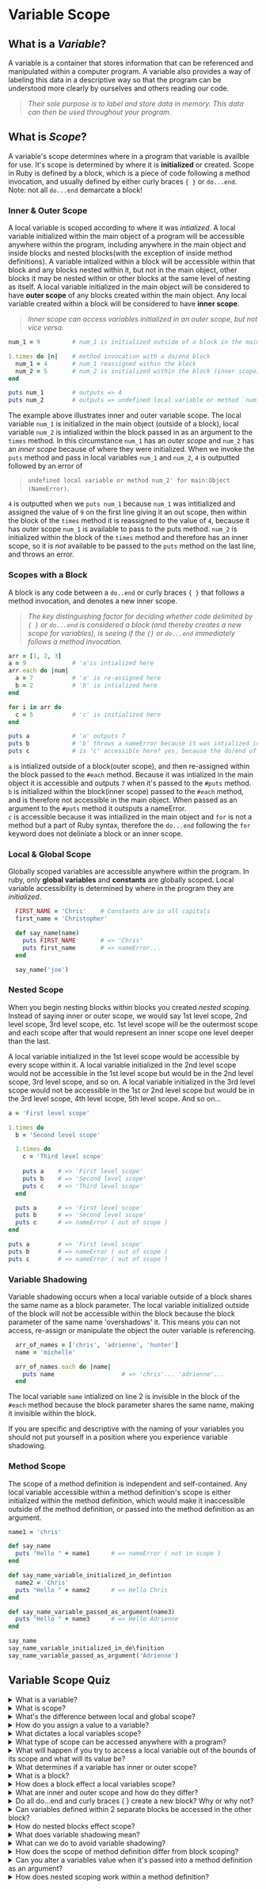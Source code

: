 # **Variable Scope** #

## What is a _**Variable**_? ##

A variable is a container that stores information that can be referenced and manipulated within a computer program. A variable also provides a way of labeling this data in a descriptive way so that the program can be understood more clearly by ourselves and others reading our code. 

>_Their sole purpose is to label and store data in memory. This data can then be used throughout your program._

## What is _**Scope**_? ##

A variable's scope determines where in a program that variable is availble for use. It's scope is determined by where it is **initialized** or created. Scope in Ruby is defined by a block, which is a piece of code following a method invocation, and usually defined by either curly braces `{ }` or `do...end`.<br>
Note: not all `do...end` demarcate a block!

### Inner & Outer Scope ###

A local variable is scoped according to where it was _intialized_. A local variable initialized within the main object of a program will be accessible anywhere within the program, including anywhere in the main object and inside blocks and nested blocks(with the exception of inside method definitions). A variable intialized within a block will be accessible within that block and any blocks nested within it, but not in the main object, other blocks it may be nested within or other blocks at the same level of nesting as itself. A local variable initialized in the main object will be considered to have **outer scope** of any blocks created within the main object. Any local variable created within a block will be considered to have **inner scope**. 

>_Inner scope can access variables initialized in an outer scope, but not vice versa._

```ruby
num_1 = 9         # num_1 is initialized outside of a block in the main object (outer scope)

1.times do |n|    # method invocation with a do/end block
  num_1 = 4       # num_1 reassigned within the block
  num_2 = 5       # num_2 is initialized within the block (inner scope)
end

puts num_1        # outputs => 4
puts num_2        # outputs => undefined local variable or method `num_2' for main:Object (NameError)
```

The example above illustrates inner and outer variable scope. The local variable `num_1` is initialized in the main object (outside of a block), local variable `num_2` is intialized within the block passed in as an argument to the `times` method. In this circumstance `num_1` has an _outer scope_ and `num_2` has an _inner scope_ because of where they were initialized. When we invoke the `puts` method and pass in local variables `num_1` and `num_2`, `4` is outputted followed by an error of 

>`undefined local variable or method num_2' for main:Object (NameError)`.

`4` is outputted when we `puts num_1` because `num_1` was intitialized and assigned the value of `9` on the first line giving it an out scope, then within the block of the `times` method it is reassigned to the value of `4`, because it has outer scope `num_1` is available to pass to the puts method. `num_2` is initialized within the block of the `times` method and therefore has an inner scope, so it is _not_ available to be passed to the `puts` method on the last line, and throws an error. 

### Scopes with a Block ###

A block is any code between a `do..end` or curly braces `{ }` that follows a method invocation, and denotes a new inner scope. 

>_The key distinguishing factor for deciding whether code delimited by `{ }` or `do...end` is considered a block (and thereby creates a new scope for variables), is seeing if the `{}` or `do...end` immediately follows a method invocation._

```ruby
arr = [1, 2, 3]
a = 9             # 'a'is intialized here
arr.each do |num|
  a = 7           # 'a' is re-assigned here
  b = 2           # 'b' is intialized here
end

for i in arr do
  c = 5           # 'c' is initialized here
end

puts a            # 'a' outputs 7
puts b            # 'b' throws a nameError because it was intialized in a block.
puts c            # is 'c' accessible here? yes, because the do/end of the for loop is not a block and not scoped as a block
```
`a` is intialized outside of a block(outer scope), and then re-assigned within the block passed to the `#each` method. Because it was intialized in the main object it is accessible and outputs `7` when it's passed to the `#puts` method.<br>
`b` is initialized within the block(inner scope) passed to the `#each` method, and is therefore not accessible in the main object. When passed as an argument to the `#puts` method it outsputs a nameError.<br>
`c` is accessible because it was intiailized in the main object and `for` is not a method but a part of Ruby syntax, therefore the `do...end` following the `for` keyword does not deliniate a block or an inner scope.

### Local & Global Scope ###

  Globally scoped variables are accessible anywhere within the program. In ruby, only **global variables** and **constants** are globally scoped. Local variable accessibility is determined by where in the program they are *initialized*.
  
  ```ruby
    FIRST_NAME = 'Chris'    # Constants are in all capitals
    first_name = 'Christopher'

    def say_name(name)
      puts FIRST_NAME       # => 'Chris'
      puts first_name       # => nameError...
    end

    say_name('joe')       
  ```

### Nested Scope ###

When you begin nesting blocks within blocks you created *nested scoping*. Instead of saying inner or outer scope, we would say 1st level scope, 2nd level scope, 3rd level scope, etc. 1st level scope will be the outermost scope and each scope after that would represent an inner scope one level deeper than the last. 

A local variable initialized in the 1st level scope would be accessible by every scope within it. A local variable initialized in the 2nd level scope would not be accessible in the 1st level scope but would be in the 2nd level scope, 3rd level scope, and so on. A local variable initialized in the 3rd level scope would not be accessible in the 1st or 2nd level scope but would be in the 3rd level scope, 4th level scope, 5th level scope. And so on...

```ruby
a = 'First level scope'

1.times do 
  b = 'Second level scope'

  1.times do 
    c = 'Third level scope'
    
    puts a    # => 'First level scope'
    puts b    # => 'Second level scope'
    puts c    # => 'Third level scope'
  end

  puts a      # => 'First level scope'
  puts b      # => 'Second level scope'
  puts c      # => nameError ( out of scope )
end

puts a        # => 'First level scope'
puts b        # => nameError ( out of scope )
puts c        # => nameError ( out of scope )
```

### Variable Shadowing ###

Variable shadowing occurs when a local variable outside of a block shares the same name as a block parameter. The local variable initialized outside of the block will not be accessible within the block because the block parameter of the same name 'overshadows' it. This means you can not access, re-assign or manipulate the object the outer variable is referencing. 

```ruby
  arr_of_names = ['chris', 'adrienne', 'hunter']
  name = 'michelle'

  arr_of_names.each do |name|
    puts name                   # => 'chris'... 'adrienne'...
  end
```

The local variable `name` intialized on line 2 is invisible in the block of the `#each` method because the block parameter shares the same name, making it invisible within the block.<br>

If you are specific and descriptive with the naming of your variables you should not put yourself in a position where you experience variable shadowing. 

### Method Scope ###

The scope of a method definition is independent and self-contained. Any local variable accessible within a method definition's scope is either initialized within the method definition, which would make it inaccessible outside of the method definition, or passed into the method definition as an argument.

```ruby
name1 = 'chris'

def say_name
  puts "Hello " + name1      # => nameError ( not in scope )
end

def say_name_variable_initialized_in_defintion
  name2 = 'Chris'
  puts "Hello " + name2      # => Hello Chris 
end

def say_name_variable_passed_as_argument(name3)
  puts "Hello " + name3      # => Hello Adrienne
end

say_name
say_name_variable_initialized_in_de\finition
say_name_variable_passed_as_argument('Adrienne')
```

## Variable Scope Quiz ##

<details>
  <summary>What is a variable?</summary>
    A variable is essentially a container for a piece of information represented by Ruby Objects. Variables act like pointers that contain references to the objects they're pointing at in memory. 

</details>
<details>
  <summary>What is scope?</summary>
    Scope is what determines wherea variable can accessed within a program. It refers to which parts of the code consider the variable to be 'defined', essentially, where the object the variable is referencing can be pulled up and manipulated. 
</details>
<details>
  <summary>What's the difference between local and global scope?</summary>
    Globally scoped variables are accessible anywhere within the program. In Ruby, only global variables and constants are globally scoped. Local variable scope is determined by where in the program they are initialized. 

</details>
<details>
  <summary>How do you assign a value to a variable?</summary>
    Variables are assigned to objects using the assignment operator ( = ).

</details>
<details>
  <summary>What dictates a local variables scope?</summary>
    A local variables scope is determined by where within a program it is initialized.

</details>
<details>
  <summary>What type of scope can be accessed anywhere with a program?</summary>
    Global variables and constants are globally scope and can therefore be accessed anywhere within the program regardless of where they are initialized. That being said, it is recommended to still follow Ruby standards and best practices when working with global variables and constants.

</details>
<details>
  <summary>What will happen if you try to access a local variable out of the bounds of its scope and what will its value be?</summary>
    When trying to access a variable out of the bounds of its scope the program will throw a NameError and return undefined.
    
</details>
<details>
  <summary>What determines if a variable has inner or outer scope?</summary>
    The scope of any given variable is determined by where that variable is initialized. Local variable scope is no different. A local variable defined within a method definition, within a block, or within the main object must obey the scope boundaries of where they were initialized. 

</details>
<details>
  <summary>What is a block?</summary>
    A block is code contained between a do/end or { } that comes after a method invocation. A do/end or { } that does not come after a method invocation is not considered a block and does not create a block scope.

</details>
<details>
  <summary>How does a block effect a local variables scope?</summary>
    When a method is invoked and passed do...end or curly braces { } as an argument it creates a block. The block itself creates an inner scope that will limit any local variables initialized within the block to the inner scope of the block. Local variables with an inner scope cannot be accessed outside of the scope they were initialized within. 

    If a 2nd block is created within the 1st block, the 1st block scope will be outer scoped to the 2nd block. Therefore local variables initialized in the 2nd block(inner scope) WILL NOT be accessible within the 1st block(outer scope), but local variables initialized within the 1st block(outer scope) WILL be accessible within the 2nd block(inner scope).

</details>
<details>
  <summary>What are inner and outer scope and how do they differ?</summary>
    A local variable initialized within the block will have an inner scope and can be accessed and manipulated within the inner scope of the block, but will not be accessible outside of the block.

    A variable initialized outside of the block will have an outer scope and call accessed outside of a block in the main object as well as within blocks inner scope.

    Inner scoped variables are only accessible within the inner scope they were initialized in but outer scoped variables can be accessed within the scope they were initialized in as well as any inner scopes created within the main object.

</details>
<details>
  <summary>Do all do...end and curly braces { } create a new block? Why or why not?</summary>
    Not every do...end or curly braces { } define a block. For a block to be created the do...end or curly braces { } need to follow a method invocation. Ruby contains some built in syntax that take a do...end or curly braces { } but are not methods. In these circumstances a new block is not created, nor a new scope.

</details>
<details>
  <summary>Can variables defined within 2 separate blocks be accessed in the other block?</summary>
    Local variables initialized in a block within the main object will be scoped to that specific block. for example, local variables initialized in block a within the main object will not be accessible within block b, which is also a block within the main object. 

</details>
<details>
  <summary>How do nested blocks effect scope?</summary>
    When you begin nesting blocks within blocks you created nested scoping. Instead of saying inner or outer scope, we would say 1st level scope, 2nd level scope, 3rd level scope, etc. 1st level scope will be the outermost scope and each scope after that would represent an inner scope one level deeper than the last. 

    A local variable initialized in the 1st level scope would be accessible by every scope within it. A local variable initialized in the 2nd level scope would not be accessible in the 1st level scope but would be in the 2nd level scope, 3rd level scope, and so on. A local variable initialized in the 3rd level scope would not be accessible in the 1st or 2nd level scope but would be in the 3rd level scope, 4th level scope, 5th level scope. And so on...

</details>
<details>
  <summary>What does variable shadowing mean?</summary>
    
    Variable shadowing occurs when a local variable outside of a block shares the same name as a block parameter. The local variable initialized outside of the block will not be accessible within the block because the block parameter of the same name 'overshadows' it. This means you can not access, re-assign or manipulate the object the outer variable is referencing.

</details>
<details>
  <summary>What can we do to avoid variable shadowing?</summary>
    
    If you are specific and descriptive with the naming of your variables you should not put yourself in a position where you experience variable shadowing. 
    
</details>
<details>
  <summary>How does the scope of method definition differ from block scoping?</summary>
    The scope of a method definition is independent and self-contained. Any local variable accessible within a method definitions scope is either initialized within the method definition, which would make it inaccessible outside of the method definition, or passed into the method definition as an argument.]

</details>
<details>
  <summary>Can you alter a variables value when it's passed into a method definition as an argument?</summary>
    Local variables passed into the method as arguments cannot be altered from within the method, unless they represent a collection object, whose elements can be changed.   

</details>
<details>
  <summary>How does nested scoping work within a method definition?</summary>
    Nested scoping within a method definition would act as it normally would, meaning levels of nested scoping would be referred to by their nesting level, 1st level scope, 2nd level scope, 3rd level scope, and so on. This scoping hierarchy would be contained within the method definition and no local variables within the method, regardless of nesting level, would be accessible outside of the method. 

</details>
